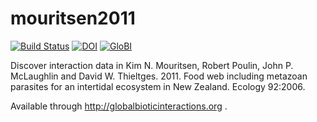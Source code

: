 # mouritsen2011
[![Build Status](https://travis-ci.org/globalbioticinteractions/mouritsen2011.svg)](https://travis-ci.org/globalbioticinteractions/mouritsen2011) [![DOI](https://zenodo.org/badge/31732121.svg)](https://zenodo.org/badge/latestdoi/31732121) [![GloBI](http://api.globalbioticinteractions.org/interaction.svg?accordingTo=globalbioticinteractions/mouritsen2011)](http://globalbioticinteractions.org/?accordingTo=globalbioticinteractions/mouritsen2011)

Discover interaction data in Kim N. Mouritsen, Robert Poulin, John P. McLaughlin and David W. Thieltges. 2011. Food web including metazoan parasites for an intertidal ecosystem in New Zealand. Ecology 92:2006. 

Available through http://globalbioticinteractions.org .
